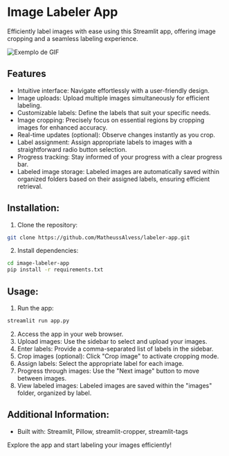 # Image Labeler App

Efficiently label images with ease using this Streamlit app, offering image cropping and a seamless labeling experience.

![Exemplo de GIF](images/label.gif)


## Features

  - Intuitive interface: Navigate effortlessly with a user-friendly design.
  - Image uploads: Upload multiple images simultaneously for efficient labeling.
  - Customizable labels: Define the labels that suit your specific needs.
  - Image cropping: Precisely focus on essential regions by cropping images for enhanced accuracy.
  - Real-time updates (optional): Observe changes instantly as you crop.
  - Label assignment: Assign appropriate labels to images with a straightforward radio button selection.
  - Progress tracking: Stay informed of your progress with a clear progress bar.
  - Labeled image storage: Labeled images are automatically saved within organized folders based on their assigned labels, ensuring efficient retrieval.

## Installation:

1. Clone the repository:
```Bash
git clone https://github.com/MatheussAlvess/labeler-app.git
```

2. Install dependencies:

```Bash
cd image-labeler-app
pip install -r requirements.txt
```

## Usage:

1. Run the app:
```Bash
streamlit run app.py
```
2. Access the app in your web browser.
3. Upload images: Use the sidebar to select and upload your images.
4. Enter labels: Provide a comma-separated list of labels in the sidebar.
5. Crop images (optional): Click "Crop image" to activate cropping mode.
6. Assign labels: Select the appropriate label for each image.
7. Progress through images: Use the "Next image" button to move between images.
8. View labeled images: Labeled images are saved within the "images" folder, organized by label.

## Additional Information:

 - Built with: Streamlit, Pillow, streamlit-cropper, streamlit-tags
   
Explore the app and start labeling your images efficiently!
